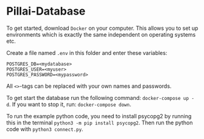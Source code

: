 # Pillai-Database

To get started, download `Docker` on your computer. This allows you to set up 
environments which is exactly the same independent on operating systems etc.

Create a file named `.env` in this folder and enter these variables:
```env
POSTGRES_DB=<mydatabase>
POSTGRES_USER=<myuser>
POSTGRES_PASSWORD=<mypassword>
```

All `<>`-tags can be replaced with your own names and passwords. 

To get start the database run the following command: `docker-compose up -d`. If you want to stop it, run: `docker-compose down`. 

To run the example python code, you need to install psycopg2 by running this in the terminal `python3 -m pip install psycopg2`. Then run the python code with `python3 connect.py`. 
